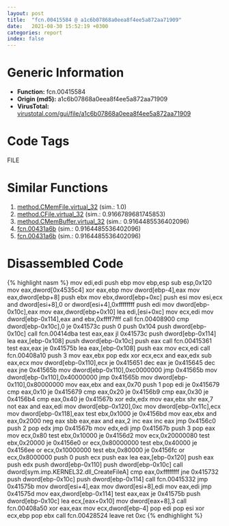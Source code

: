 ```yaml
---
layout: post
title:  "fcn.00415584 @ a1c6b07868a0eea8f4ee5a872aa71909"
date:   2021-08-30 15:52:19 +0300
categories: report
index: false
---
```


# Generic Information
- **Function:** fcn.00415584
- **Origin (md5):** a1c6b07868a0eea8f4ee5a872aa71909
- **VirusTotal:** [virustotal.com/gui/file/a1c6b07868a0eea8f4ee5a872aa71909][virustotal_ref]

# Code Tags
<span class="tag" id="FILE">FILE</span>


# Similar Functions

1. [method.CMemFile.virtual\_32][similar_1_ref] (sim.: 1.0)
2. [method.CFile.virtual\_32][similar_2_ref] (sim.: 0.9166789681745853)
3. [method.CMemBuffer.virtual\_32][similar_3_ref] (sim.: 0.9164485536402096)
4. [fcn.00431a6b][similar_4_ref] (sim.: 0.9164485536402096)
5. [fcn.00431a6b][similar_5_ref] (sim.: 0.9164485536402096)


# Disassembled Code

{% highlight nasm %}
mov edi,edi
push ebp
mov ebp,esp
sub esp,0x120
mov eax,dword[0x4535c4]
xor eax,ebp
mov dword[ebp-4],eax
mov eax,dword[ebp+8]
push ebx
mov ebx,dword[ebp+0xc]
push esi
mov esi,ecx
and dword[esi+8],0
or dword[esi+4],0xffffffff
push edi
mov dword[ebp-0x10c],eax
mov eax,dword[ebp+0x10]
lea edi,[esi+0xc]
mov ecx,edi
mov dword[ebp-0x114],eax
and ebx,0xffff7fff
call fcn.00408900
cmp dword[ebp-0x10c],0
je 0x41573c
push 0
push 0x104
push dword[ebp-0x10c]
call fcn.00414dba
test eax,eax
jl 0x41573c
push dword[ebp-0x114]
lea eax,[ebp-0x108]
push dword[ebp-0x10c]
push eax
call fcn.00415361
test eax,eax
je 0x41575b
lea eax,[ebp-0x108]
push eax
mov ecx,edi
call fcn.00408a10
push 3
mov eax,ebx
pop edx
xor ecx,ecx
and eax,edx
sub eax,ecx
mov dword[ebp-0x110],ecx
je 0x415651
dec eax
je 0x415645
dec eax
jne 0x41565b
mov dword[ebp-0x110],0xc0000000
jmp 0x41565b
mov dword[ebp-0x110],0x40000000
jmp 0x41565b
mov dword[ebp-0x110],0x80000000
mov eax,ebx
and eax,0x70
push 1
pop edi
je 0x415679
cmp eax,0x10
je 0x415679
cmp eax,0x20
je 0x4156b9
cmp eax,0x30
je 0x4156b4
cmp eax,0x40
je 0x41567b
xor edx,edx
mov eax,ebx
shr eax,7
not eax
and eax,edi
mov dword[ebp-0x120],0xc
mov dword[ebp-0x11c],ecx
mov dword[ebp-0x118],eax
test ebx,0x1000
je 0x4156bd
mov eax,ebx
and eax,0x2000
neg eax
sbb eax,eax
and eax,2
inc eax
inc eax
jmp 0x4156c0
push 2
pop edx
jmp 0x41567b
mov edx,edi
jmp 0x41567b
push 3
pop eax
mov ecx,0x80
test ebx,0x10000
je 0x4156d2
mov ecx,0x20000080
test ebx,0x20000
je 0x4156e0
or ecx,0x80000000
test ebx,0x40000
je 0x4156ee
or ecx,0x10000000
test ebx,0x80000
je 0x4156fc
or ecx,0x8000000
push 0
push ecx
push eax
lea eax,[ebp-0x120]
push eax
push edx
push dword[ebp-0x110]
push dword[ebp-0x10c]
call dword[sym.imp.KERNEL32.dll_CreateFileA]
cmp eax,0xffffffff
jne 0x415732
push dword[ebp-0x10c]
push dword[ebp-0x114]
call fcn.00415332
jmp 0x41575b
mov dword[esi+4],eax
mov dword[esi+8],edi
mov eax,edi
jmp 0x41575d
mov eax,dword[ebp-0x114]
test eax,eax
je 0x41575b
push dword[ebp-0x10c]
lea ecx,[eax+0x10]
mov dword[eax+8],3
call fcn.00408a50
xor eax,eax
mov ecx,dword[ebp-4]
pop edi
pop esi
xor ecx,ebp
pop ebx
call fcn.00428524
leave 
ret 0xc
{% endhighlight %}


[similar_1_ref]: /report/method.CMemFile.virtual_32@a1c6b07868a0eea8f4ee5a872aa71909
[similar_2_ref]: /report/method.CFile.virtual_32@59aef7c08025d70f84c85db2092fc99e
[similar_3_ref]: /report/method.CMemBuffer.virtual_32@8e21fa3f0489a6a256cf202e57f712bc
[similar_4_ref]: /report/fcn.00431a6b@8e21fa3f0489a6a256cf202e57f712bc
[similar_5_ref]: /report/fcn.00431a6b@44e1ffcf4e71f4505c09d520fd75f1e4
[virustotal_ref]: https://www.virustotal.com/gui/file/a1c6b07868a0eea8f4ee5a872aa71909